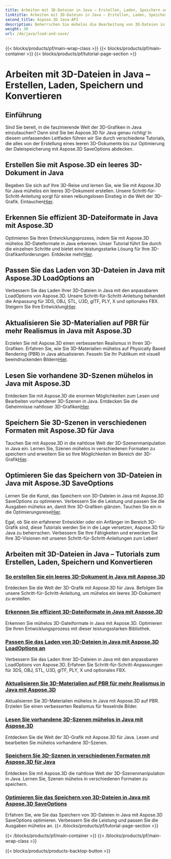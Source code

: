 ```yaml
---
title: Arbeiten mit 3D-Dateien in Java – Erstellen, Laden, Speichern und Konvertieren
linktitle: Arbeiten mit 3D-Dateien in Java – Erstellen, Laden, Speichern und Konvertieren
second_title: Aspose.3D Java-API
description: Beherrschen Sie mühelos die Bearbeitung von 3D-Dateien in Java mit den Aspose.3D-Tutorials. Mithilfe der Schritt-für-Schritt-Anleitungen können Sie ganz einfach 3D-Dateien erstellen, laden, speichern und konvertieren.
weight: 30
url: /de/java/load-and-save/
---
```


{{< blocks/products/pf/main-wrap-class >}}
{{< blocks/products/pf/main-container >}}
{{< blocks/products/pf/tutorial-page-section >}}

# Arbeiten mit 3D-Dateien in Java – Erstellen, Laden, Speichern und Konvertieren


## Einführung

Sind Sie bereit, in die faszinierende Welt der 3D-Grafiken in Java einzutauchen? Dann sind Sie bei Aspose.3D für Java genau richtig! In diesem umfassenden Leitfaden führen wir Sie durch verschiedene Tutorials, die alles von der Erstellung eines leeren 3D-Dokuments bis zur Optimierung der Dateispeicherung mit Aspose.3D SaveOptions abdecken.

## Erstellen Sie mit Aspose.3D ein leeres 3D-Dokument in Java

 Begeben Sie sich auf Ihre 3D-Reise und lernen Sie, wie Sie mit Aspose.3D für Java mühelos ein leeres 3D-Dokument erstellen. Unsere Schritt-für-Schritt-Anleitung sorgt für einen reibungslosen Einstieg in die Welt der 3D-Grafik. Eintauchen[Hier](./create-empty-3d-document/).

## Erkennen Sie effizient 3D-Dateiformate in Java mit Aspose.3D

 Optimieren Sie Ihren Entwicklungsprozess, indem Sie mit Aspose.3D mühelos 3D-Dateiformate in Java erkennen. Unser Tutorial führt Sie durch die einzelnen Schritte und bietet eine leistungsstarke Lösung für Ihre 3D-Grafikanforderungen. Entdecke mehr[Hier](./detect-3d-file-formats/).

## Passen Sie das Laden von 3D-Dateien in Java mit Aspose.3D LoadOptions an

Verbessern Sie das Laden Ihrer 3D-Dateien in Java mit den anpassbaren LoadOptions von Aspose.3D. Unsere Schritt-für-Schritt-Anleitung behandelt die Anpassung für 3DS, OBJ, STL, U3D, glTF, PLY, X und optionales FBX. Steigern Sie Ihre Entwicklung[Hier](./customize-3d-file-loading/).

## Aktualisieren Sie 3D-Materialien auf PBR für mehr Realismus in Java mit Aspose.3D

 Erzielen Sie mit Aspose.3D einen verbesserten Realismus in Ihren 3D-Grafiken. Erfahren Sie, wie Sie 3D-Materialien mühelos auf Physically Based Rendering (PBR) in Java aktualisieren. Fesseln Sie Ihr Publikum mit visuell beeindruckenden Bildern[Hier](./upgrade-materials-to-pbr/).

## Lesen Sie vorhandene 3D-Szenen mühelos in Java mit Aspose.3D

 Entdecken Sie mit Aspose.3D die enormen Möglichkeiten zum Lesen und Bearbeiten vorhandener 3D-Szenen in Java. Entdecken Sie die Geheimnisse nahtloser 3D-Grafiken[Hier](./read-existing-3d-scenes/).

## Speichern Sie 3D-Szenen in verschiedenen Formaten mit Aspose.3D für Java

 Tauchen Sie mit Aspose.3D in die nahtlose Welt der 3D-Szenenmanipulation in Java ein. Lernen Sie, Szenen mühelos in verschiedenen Formaten zu speichern und erweitern Sie so Ihre Möglichkeiten im Bereich der 3D-Grafik[Hier](./save-3d-scenes/).

## Optimieren Sie das Speichern von 3D-Dateien in Java mit Aspose.3D SaveOptions

 Lernen Sie die Kunst, das Speichern von 3D-Dateien in Java mit Aspose.3D SaveOptions zu optimieren. Verbessern Sie die Leistung und passen Sie die Ausgaben mühelos an, damit Ihre 3D-Grafiken glänzen. Tauchen Sie ein in die Optimierungsreise[Hier](./optimize-3d-file-saving/).

Egal, ob Sie ein erfahrener Entwickler oder ein Anfänger im Bereich 3D-Grafik sind, diese Tutorials werden Sie in die Lage versetzen, Aspose.3D für Java zu beherrschen. Verbessern Sie Ihre Fähigkeiten und erwecken Sie Ihre 3D-Visionen mit unseren Schritt-für-Schritt-Anleitungen zum Leben!
## Arbeiten mit 3D-Dateien in Java – Tutorials zum Erstellen, Laden, Speichern und Konvertieren
### [So erstellen Sie ein leeres 3D-Dokument in Java mit Aspose.3D](./create-empty-3d-document/)
Entdecken Sie die Welt der 3D-Grafik mit Aspose.3D für Java. Befolgen Sie unsere Schritt-für-Schritt-Anleitung, um mühelos ein leeres 3D-Dokument zu erstellen.
### [Erkennen Sie effizient 3D-Dateiformate in Java mit Aspose.3D](./detect-3d-file-formats/)
Erkennen Sie mühelos 3D-Dateiformate in Java mit Aspose.3D. Optimieren Sie Ihren Entwicklungsprozess mit dieser leistungsstarken Bibliothek.
### [Passen Sie das Laden von 3D-Dateien in Java mit Aspose.3D LoadOptions an](./customize-3d-file-loading/)
Verbessern Sie das Laden Ihrer 3D-Dateien in Java mit den anpassbaren LoadOptions von Aspose.3D. Erfahren Sie Schritt-für-Schritt-Anpassungen für 3DS, OBJ, STL, U3D, glTF, PLY, X und optionales FBX.
### [Aktualisieren Sie 3D-Materialien auf PBR für mehr Realismus in Java mit Aspose.3D](./upgrade-materials-to-pbr/)
Aktualisieren Sie 3D-Materialien mühelos in Java mit Aspose.3D auf PBR. Erzielen Sie einen verbesserten Realismus für fesselnde Bilder.
### [Lesen Sie vorhandene 3D-Szenen mühelos in Java mit Aspose.3D](./read-existing-3d-scenes/)
Entdecken Sie die Welt der 3D-Grafik mit Aspose.3D für Java. Lesen und bearbeiten Sie mühelos vorhandene 3D-Szenen.
### [Speichern Sie 3D-Szenen in verschiedenen Formaten mit Aspose.3D für Java](./save-3d-scenes/)
Entdecken Sie mit Aspose.3D die nahtlose Welt der 3D-Szenenmanipulation in Java. Lernen Sie, Szenen mühelos in verschiedenen Formaten zu speichern.
### [Optimieren Sie das Speichern von 3D-Dateien in Java mit Aspose.3D SaveOptions](./optimize-3d-file-saving/)
Erfahren Sie, wie Sie das Speichern von 3D-Dateien in Java mit Aspose.3D SaveOptions optimieren. Verbessern Sie die Leistung und passen Sie die Ausgaben mühelos an.
{{< /blocks/products/pf/tutorial-page-section >}}

{{< /blocks/products/pf/main-container >}}
{{< /blocks/products/pf/main-wrap-class >}}

{{< blocks/products/products-backtop-button >}}
